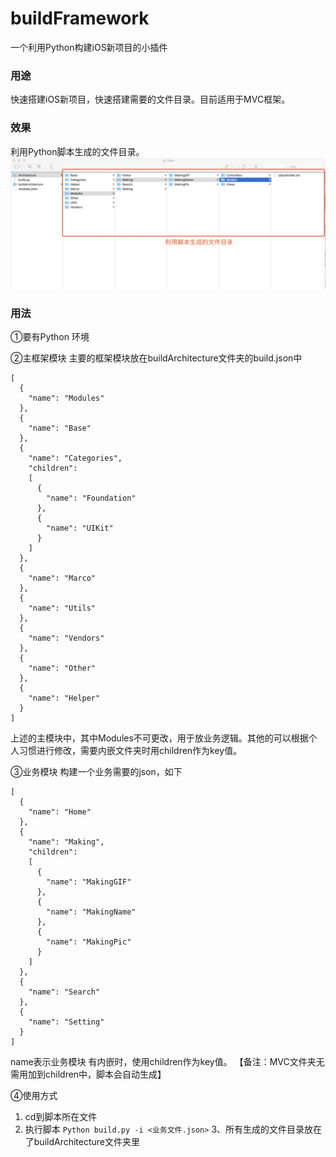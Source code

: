 # buildFramework
一个利用Python构建iOS新项目的小插件

### 用途
快速搭建iOS新项目，快速搭建需要的文件目录。目前适用于MVC框架。

### 效果
利用Python脚本生成的文件目录。
![image](https://github.com/lefengxu/buildFramework/blob/master/buildFramework/images/files.png)

### 用法
①要有Python 环境

②主框架模块
主要的框架模块放在buildArchitecture文件夹的build.json中
```
[
  {
    "name": "Modules"
  },
  {
    "name": "Base"
  },
  {
    "name": "Categories",
    "children": 
    [
      {
        "name": "Foundation"
      },
      {
        "name": "UIKit"
      }
    ]
  },
  {
    "name": "Marco"
  },
  {
    "name": "Utils"
  },
  {
    "name": "Vendors"
  },
  {
    "name": "Other"
  },
  {
    "name": "Helper"
  }
]

```
上述的主模块中，其中Modules不可更改，用于放业务逻辑。其他的可以根据个人习惯进行修改，需要内嵌文件夹时用children作为key值。

③业务模块
构建一个业务需要的json，如下
```
[
  {
    "name": "Home"
  },
  {
    "name": "Making",
    "children": 
    [
      {
        "name": "MakingGIF"
      },
      {
        "name": "MakingName"
      },
      {
        "name": "MakingPic"
      }
    ]
  },
  {
    "name": "Search"
  },
  {
    "name": "Setting"
  }
]
```
name表示业务模块
有内嵌时，使用children作为key值。
【备注：MVC文件夹无需用加到children中，脚本会自动生成】

④使用方式
1. cd到脚本所在文件
2. 执行脚本
```Python build.py -i <业务文件.json>```
3、所有生成的文件目录放在了buildArchitecture文件夹里
